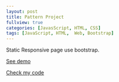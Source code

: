```yaml
---
layout: post
title: Pattern Project
fullview: true
categories: [JavasScript, HTML, CSS]
tags: [JavaScript, HTML,  Web, Bootstrap]
---
```


Static Responsive page use bootstrap.


<a class="btn btn-default" href="http://www.siyuanzhou.com/Pattern_Project/">See demo</a>

<a class="btn btn-default" href="https://github.com/zero0927/Pattern_Project">Check my code</a>
